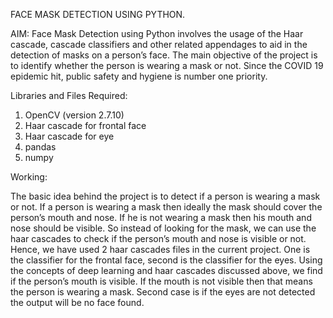 FACE MASK DETECTION USING PYTHON. 

AIM:
Face Mask Detection using Python involves the usage of the Haar
cascade, cascade classifiers and other related appendages to aid in
the detection of masks on a person’s face.
The main objective of the project is to identify whether the
person is wearing a mask or not. Since the COVID 19 epidemic
hit, public safety and hygiene is number one priority.


Libraries and Files Required:
1. OpenCV (version 2.7.10)
2. Haar cascade for frontal face
3. Haar cascade for eye
4. pandas 
5. numpy


Working:

The basic idea behind the project is to detect if a person is wearing a
mask or not. If a person is wearing a mask then ideally the mask
should cover the person’s mouth and nose. If he is not wearing a mask
then his mouth and nose should be visible.
So instead of looking for the mask, we can use the haar cascades to
check if the person’s mouth and nose is visible or not. Hence, we have
used 2 haar cascades files in the current project. One is the classifier
for the frontal face, second is the classifier for the eyes.
Using the concepts of deep learning and haar cascades discussed
above, we find if the person’s mouth is visible. If the mouth is not
visible then that means the person is wearing a mask. Second case is
if the eyes are not detected the output will be no face found.
